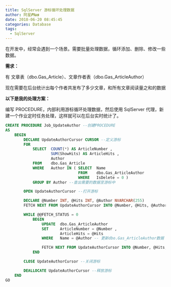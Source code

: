 ```yaml
---
title: SqlServer 游标循环处理数据
author: 阿星𝑷𝒍𝒖𝒔
date: 2018-06-20 08:45:45
categories: Database
tags:
  - SqlServer
---
```


在开发中，经常会遇到一个场景。需要批量处理数据，循环添加、删除、修改一些数据。

**需求：**

有 文章表（dbo.Gas_Article）、文章作者表（dbo.Gas_ArticleAuthor）

现在需要在后台统计出每个作者共发布了多少文章，和所有文章阅读量之和的数据

**以下是我的处理方案：**

编写 PROCEDURE，内部利用游标循环处理数据，然后使用 SqlServer 代理，新建一个作业定时任务处理，这样就可以在后台实时统计了。

```sql
CREATE PROCEDURE Job_UpdateAuthor --创建PROCEDURE
AS
    BEGIN
        DECLARE UpdateAuthorCursor CURSOR --定义游标
        FOR
            SELECT  COUNT(*) AS ArticleNumber ,
                    SUM(ShowHits) AS ArticleHits ,
                    Author
            FROM    dbo.Gas_Article
            WHERE   Author IN ( SELECT  Name
                                FROM    dbo.Gas_ArticleAuthor
                                WHERE   IsDelete = 0 )
            GROUP BY Author --查出需要的数据至游标中

        OPEN UpdateAuthorCursor --打开游标

        DECLARE @Number INT, @Hits INT, @Author NVARCHAR(255)
        FETCH NEXT FROM UpdateAuthorCursor INTO @Number, @Hits, @Author --读取第一行数据，赋值给变量

        WHILE @@FETCH_STATUS = 0
            BEGIN
                UPDATE  dbo.Gas_ArticleAuthor
                SET     ArticleNumber = @Number ,
                        ArticleHits = @Hits
                WHERE   Name = @Author -- 更新dbo.Gas_ArticleAuthor数据

                FETCH NEXT FROM UpdateAuthorCursor INTO @Number, @Hits, @Author --读取下一行数据
            END

        CLOSE UpdateAuthorCursor --关闭游标

        DEALLOCATE UpdateAuthorCursor --释放游标
    END
GO
```
